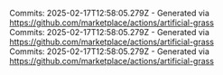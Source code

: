 Commits: 2025-02-17T12:58:05.279Z - Generated via https://github.com/marketplace/actions/artificial-grass
<br>
Commits: 2025-02-17T12:58:05.279Z - Generated via https://github.com/marketplace/actions/artificial-grass
<br>
Commits: 2025-02-17T12:58:05.279Z - Generated via https://github.com/marketplace/actions/artificial-grass
<br>
